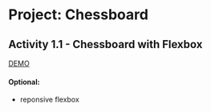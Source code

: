 # Project: Chessboard

## Activity 1.1 - Chessboard with Flexbox

[DEMO](https://chessboard-flex-indol.vercel.app/)

#### Optional: 

* reponsive flexbox
